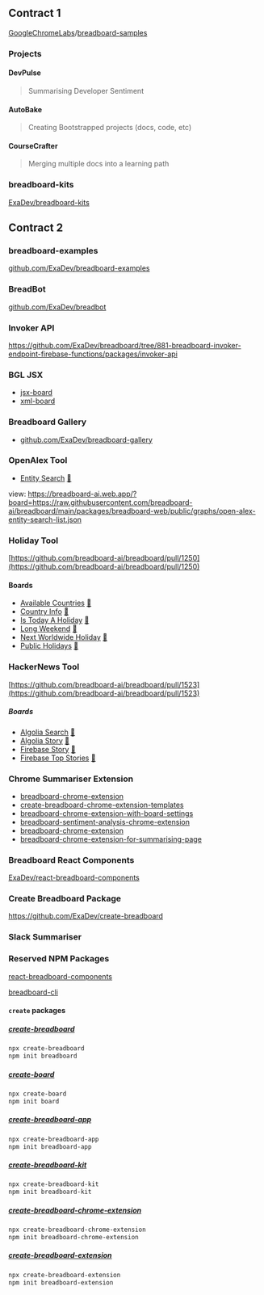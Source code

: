 ## Contract 1

[GoogleChromeLabs](https://github.com/GoogleChromeLabs)/[breadboard-samples](https://github.com/GoogleChromeLabs/breadboard-samples)

### Projects

#### DevPulse

> Summarising Developer Sentiment

#### AutoBake

> Creating Bootstrapped projects (docs, code, etc)

#### CourseCrafter

> Merging multiple docs into a learning path

### breadboard-kits

[ExaDev/breadboard-kits](https://github.com/ExaDev/breadboard-kits)

## Contract 2

### breadboard-examples

[github.com/ExaDev/breadboard-examples](https://github.com/ExaDev/breadboard-examples)

### BreadBot

[github.com/ExaDev/breadbot](https://github.com/ExaDev/breadbot/branches)

### Invoker API

https://github.com/ExaDev/breadboard/tree/881-breadboard-invoker-endpoint-firebase-functions/packages/invoker-api

### BGL JSX

- [jsx-board](https://github.com/ExaDev/breadboard/tree/jsx-board/packages/jsx-board)
- [xml-board](https://github.com/ExaDev/breadboard/tree/xml-board/packages/xml)

### Breadboard Gallery

- [github.com/ExaDev/breadboard-gallery](https://github.com/ExaDev/breadboard-gallery)

### OpenAlex Tool

- [Entity Search](https://github.com/breadboard-ai/breadboard/blob/main/packages/breadboard-web/src/boards/open-alex-entity-search-list.ts)
  [🔗](https://breadboard-ai.web.app/?board=https://raw.githubusercontent.com/breadboard-ai/breadboard/main/packages/breadboard-web/public/graphs/open-alex-entity-search-list.json)

view: https://breadboard-ai.web.app/?board=https://raw.githubusercontent.com/breadboard-ai/breadboard/main/packages/breadboard-web/public/graphs/open-alex-entity-search-list.json

### Holiday Tool

[https://github.com/breadboard-ai/breadboard/pull/1250](https://github.com/breadboard-ai/breadboard/pull/1250)

#### Boards

- [Available Countries](https://github.com/breadboard-ai/breadboard/blob/main/packages/breadboard-web/src/boards/nager.date/available-countries.ts)
  [🔗](https://breadboard-ai.web.app/?board=https://raw.githubusercontent.com/breadboard-ai/breadboard/main/packages/breadboard-web/public/graphs/nager.date/available-countries.json)
- [Country Info](https://github.com/breadboard-ai/breadboard/blob/main/packages/breadboard-web/src/boards/nager.date/country-info.ts)
  [🔗](https://breadboard-ai.web.app/?board=https://raw.githubusercontent.com/breadboard-ai/breadboard/main/packages/breadboard-web/public/graphs/nager.date/country-info.json)
- [Is Today A Holiday](https://github.com/breadboard-ai/breadboard/blob/main/packages/breadboard-web/src/boards/nager.date/is-today-public-holiday.ts)
  [🔗](https://breadboard-ai.web.app/?board=https://raw.githubusercontent.com/breadboard-ai/breadboard/main/packages/breadboard-web/public/graphs/nager.date/is-today-public-holiday.json)
- [Long Weekend](https://github.com/breadboard-ai/breadboard/blob/main/packages/breadboard-web/src/boards/nager.date/long-weekend.ts)
  [🔗](https://breadboard-ai.web.app/?board=https://raw.githubusercontent.com/breadboard-ai/breadboard/main/packages/breadboard-web/public/graphs/nager.date/long-weekend.json)
- [Next Worldwide Holiday](https://github.com/breadboard-ai/breadboard/blob/main/packages/breadboard-web/src/boards/nager.date/next-holiday-worldwide.ts)
  [🔗](https://breadboard-ai.web.app/?board=https://raw.githubusercontent.com/breadboard-ai/breadboard/main/packages/breadboard-web/public/graphs/nager.date/next-holiday-worldwide.json)
- [Public Holidays](https://github.com/breadboard-ai/breadboard/blob/main/packages/breadboard-web/src/boards/nager.date/public-holidays.ts)
  [🔗](https://breadboard-ai.web.app/?board=https://raw.githubusercontent.com/breadboard-ai/breadboard/main/packages/breadboard-web/public/graphs/nager.date/public-holidays.json)

### HackerNews Tool

[https://github.com/breadboard-ai/breadboard/pull/1523](https://github.com/breadboard-ai/breadboard/pull/1523)

##### Boards

- [Algolia Search](https://github.com/ExaDev/breadboard/blob/hackersnews-toolworker/packages/breadboard-web/src/boards/hacker_news_algolia_search.ts)
  [🔗](https://breadboard-ai.web.app/?board=https://raw.githubusercontent.com/ExaDev/breadboard/hackersnews-toolworker/packages/breadboard-web/public/graphs/hacker_news_algolia_search.json)
- [Algolia Story](https://github.com/ExaDev/breadboard/blob/hackersnews-toolworker/packages/breadboard-web/src/boards/hacker_news_algolia_story_from_id.ts)
  [🔗](https://breadboard-ai.web.app/?board=https://raw.githubusercontent.com/ExaDev/breadboard/hackersnews-toolworker/packages/breadboard-web/public/graphs/hacker_news_algolia_story_from_id.json)
- [Firebase Story](https://github.com/ExaDev/breadboard/blob/hackersnews-toolworker/packages/breadboard-web/src/boards/hacker_news_firebase_story_from_id.ts)
  [🔗](https://breadboard-ai.web.app/?board=https://raw.githubusercontent.com/ExaDev/breadboard/hackersnews-toolworker/packages/breadboard-web/public/graphs/hacker_news_firebase_story_from_id.json)
- [Firebase Top Stories](https://github.com/ExaDev/breadboard/blob/hackersnews-toolworker/packages/breadboard-web/src/boards/hacker_news_firebase_top_story_ids.ts)
  [🔗](https://breadboard-ai.web.app/?board=https://raw.githubusercontent.com/ExaDev/breadboard/hackersnews-toolworker/packages/breadboard-web/public/graphs/hacker_news_firebase_top_story_ids.json)

### Chrome Summariser Extension

- [breadboard-chrome-extension](https://github.com/ExaDev/breadboard/tree/breadboard-chrome-extension/packages/breadboard-chrome-extension)
- [create-breadboard-chrome-extension-templates](https://github.com/ExaDev/breadboard/tree/create-breadboard-chrome-extension-templates/packages/breadboard-chrome-extensions)
- [breadboard-chrome-extension-with-board-settings](https://github.com/ExaDev/breadboard/tree/breadboard-chrome-extension-with-board-settings/packages/breadboard-chrome-extension)
- [breadboard-sentiment-analysis-chrome-extension](https://github.com/ExaDev/breadboard/tree/breadboard-sentiment-analysis-chrome-extension/packages/breadboard-chrome-extension)
- [breadboard-chrome-extension](https://github.com/ExaDev/breadboard/tree/breadboard-chrome-extension-for-summarising-page/packages/breadboard-chrome-extension)
- [breadboard-chrome-extension-for-summarising-page](https://github.com/ExaDev/breadboard/tree/breadboard-chrome-extension-for-summarising-page/packages/breadboard-chrome-extension)

### Breadboard React Components

[ExaDev/react-breadboard-components](https://github.com/ExaDev/react-breadboard-components)

### Create Breadboard Package

https://github.com/ExaDev/create-breadboard

### Slack Summariser

### Reserved NPM Packages

[react-breadboard-components](https://www.npmjs.com/package/react-breadboard-components)

[breadboard-cli](https://www.npmjs.com/package/breadboard-cli)

#### `create` packages

##### [create-breadboard](https://www.npmjs.com/package/create-breadboard)

```bash
npx create-breadboard
npm init breadboard
```

##### [create-board](https://www.npmjs.com/package/create-board)

```bash
npx create-board
npm init board
```

##### [create-breadboard-app](https://www.npmjs.com/package/create-breadboard-app)

```bash
npx create-breadboard-app
npm init breadboard-app
```

##### [create-breadboard-kit](https://www.npmjs.com/package/create-breadboard-kit)

```bash
npx create-breadboard-kit
npm init breadboard-kit
```

##### [create-breadboard-chrome-extension](https://www.npmjs.com/package/create-breadboard-chrome-extension)

```bash
npx create-breadboard-chrome-extension
npm init breadboard-chrome-extension
```

##### [create-breadboard-extension](https://www.npmjs.com/package/create-breadboard-extension)

```bash
npx create-breadboard-extension
npm init breadboard-extension
```
